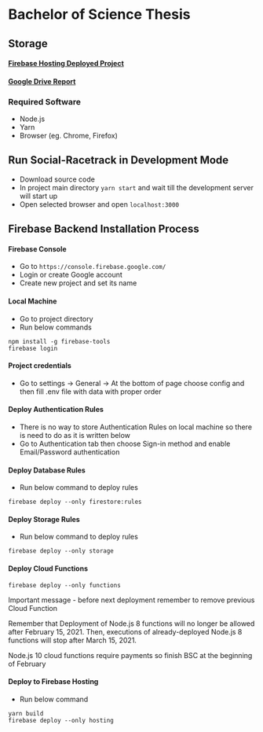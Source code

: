 # Bachelor of Science Thesis

## Storage
#### [Firebase Hosting Deployed Project](https://social-racetrack.web.app/)
#### [Google Drive Report](https://drive.google.com/open?id=1QU418ihDzM2fBo6UxbA8GqxavGlbpZGK)

### Required Software
* Node.js
* Yarn 
* Browser (eg. Chrome, Firefox)

## Run Social-Racetrack in Development Mode
* Download source code
* In project main directory `yarn start` and wait till the development server will start up
* Open selected browser and open `localhost:3000`

## Firebase Backend Installation Process

#### Firebase Console 
* Go to `https://console.firebase.google.com/`
* Login or create Google account
* Create new project and set its name

#### Local Machine
* Go to project directory 
* Run below commands
```
npm install -g firebase-tools
firebase login
``` 

#### Project credentials 
* Go to settings -> General -> At the bottom of page choose config and then fill .env file 
with data with proper order

#### Deploy Authentication Rules
* There is no way to store Authentication Rules on local machine so there is need to do as it is written below
* Go to Authentication tab then choose Sign-in method and enable Email/Password authentication

#### Deploy Database Rules
* Run below command to deploy rules
```
firebase deploy --only firestore:rules
```

#### Deploy Storage Rules
* Run below command to deploy rules
```
firebase deploy --only storage
```

#### Deploy Cloud Functions
```
firebase deploy --only functions
```
Important message - before next deployment remember to remove previous Cloud Function


Remember that Deployment of Node.js 8 functions will no longer be allowed after 
February 15, 2021. Then, executions of already-deployed Node.js 8 functions 
will stop after March 15, 2021.

Node.js 10 cloud functions require payments so finish BSC at the beginning of February

#### Deploy to Firebase Hosting
* Run below command
```
yarn build
firebase deploy --only hosting
```
